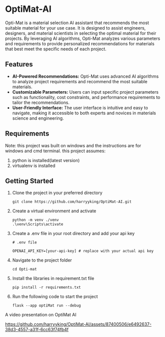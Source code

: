 # OptiMat-AI
Opti-Mat is a material selection AI assistant that recommends the most suitable material for your use case. It is designed to assist engineers, designers, and material scientists in selecting the optimal material for their projects. By leveraging AI algorithms, Opti-Mat analyzes various parameters and requirements to provide personalized recommendations for materials that best meet the specific needs of each project.

## Features

- **AI-Powered Recommendations:** Opti-Mat uses advanced AI algorithms to analyze project requirements and recommend the most suitable materials.
- **Customizable Parameters:** Users can input specific project parameters such as functionality, cost constraints, and performance requirements to tailor the recommendations.
- **User-Friendly Interface:** The user interface is intuitive and easy to navigate, making it accessible to both experts and novices in materials science and engineering.


## Requirements

Note: this project was built on windows and the instructions are for windows and cmd terminal.
this project assumes:
1. python is installed(latest version)
2. virtualenv is installed

## Getting Started
1. Clone the project in your preferred directory
   
   ```
   git clone https://github.com/harryyking/OptiMat-AI.git
   ```

2. Create a virtual environment and activate
   ```
   python -m venv ./venv
   .\venv\Scripts\activate
   ```

3. Create a .env file in your root directory and add your api key
   ```
   # .env file
   
   OPENAI_API_KEY=[your-api-key] # replace with your actual api key
   ```
   
4. Navigate to the project folder

   ```
   cd Opti-mat
   ```

5. Install the libraries in requirement.txt file
   ```
   pip install -r requirements.txt
   ```
   
6. Run the following code to start the project
   
   ```
   flask --app optiMat run --debug
   ```

A video presentation on OptiMat AI 

https://github.com/harryyking/OptiMat-AI/assets/87400506/e6492637-38d3-4557-a31f-6cc63f74fb4f


